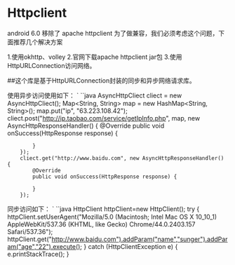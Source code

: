 # Httpclient
android 6.0 移除了 apache httpclient 
为了做兼容，我们必须考虑这个问题，下面推荐几个解决方案

1.使用okhttp、volley
2.官网下载apache httpclient jar包
3.使用HttpURLConnection访问网络。

##这个库是基于HttpURLConnection封装的同步和异步网络请求库。

使用异步访问使用如下：
` ``java
        AsyncHttpCliect cliect = new AsyncHttpCliect();
        Map<String, String> map = new HashMap<String, String>();
        map.put("ip", "63.223.108.42");
        cliect.post("http://ip.taobao.com/service/getIpInfo.php", map, new AsyncHttpResponseHandler() {
            @Override
            public void onSuccess(HttpResponse response) {


            }
        });
        cliect.get("http://www.baidu.com", new AsyncHttpResponseHandler() {
            @Override
            public void onSuccess(HttpResponse response) {

            }
        });

同步访问如下：
` ``java
        HttpClient httpClient=new HttpClient();
        try {
            httpClient.setUserAgent("Mozilla/5.0 (Macintosh; Intel Mac OS X 10_10_1) AppleWebKit/537.36 (KHTML, like Gecko) Chrome/44.0.2403.157 Safari/537.36");
            httpClient.get("http://www.baidu.com").addParam("name","sunger").addParam("age","22").execute();
        } catch (HttpClientException e) {
            e.printStackTrace();
        }
